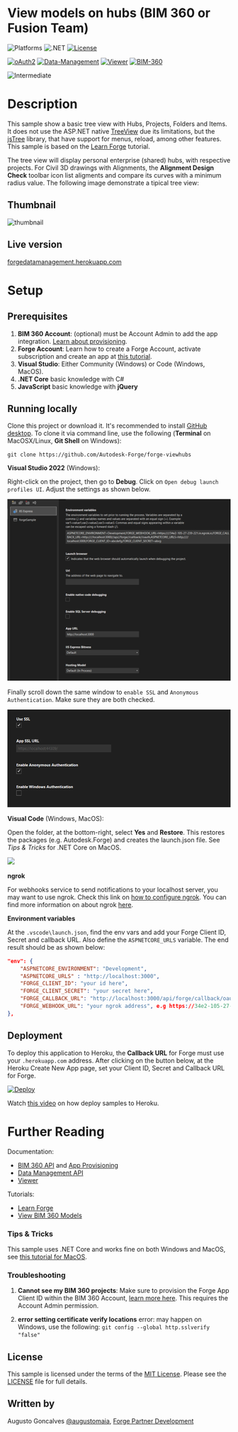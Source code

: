 # View models on hubs (BIM 360 or Fusion Team)

![Platforms](https://img.shields.io/badge/platform-Windows|MacOS-lightgray.svg)
![.NET](https://img.shields.io/badge/.NET%20Core-3.1-blue.svg)
[![License](http://img.shields.io/:license-MIT-blue.svg)](http://opensource.org/licenses/MIT)

[![oAuth2](https://img.shields.io/badge/oAuth2-v1-green.svg)](http://developer.autodesk.com/)
[![Data-Management](https://img.shields.io/badge/Data%20Management-v1-green.svg)](http://developer.autodesk.com/)
[![Viewer](https://img.shields.io/badge/Viewer-v6-green.svg)](http://developer.autodesk.com/)
[![BIM-360](https://img.shields.io/badge/BIM%20360-v1-green.svg)](http://developer.autodesk.com/)

![Intermediate](https://img.shields.io/badge/Level-Intermediate-blue.svg)

# Description

This sample show a basic tree view with Hubs, Projects, Folders and Items. It does not use the ASP.NET native [TreeView](https://msdn.microsoft.com/en-us/library/system.web.ui.webcontrols.treeview.aspx) due its limitations, but the [jsTree](https://www.jstree.com/) library, that have support for menus, reload, among other features. This sample is based on the [Learn Forge](http://learnforge.autodesk.io) tutorial.

The tree view will display personal enterprise (shared) hubs, with respective projects. For Civil 3D drawings with Alignments, the **Alignment Design Check** toolbar icon list aligments and compare its curves with a minimum radius value. The following image demonstrate a tipical tree view:

## Thumbnail

![thumbnail](/thumbnail.gif) 

## Live version

[forgedatamanagement.herokuapp.com](https://forgedatamanagement.herokuapp.com)

# Setup

## Prerequisites

1. **BIM 360 Account**: (optional) must be Account Admin to add the app integration. [Learn about provisioning](https://forge.autodesk.com/blog/bim-360-docs-provisioning-forge-apps).
2. **Forge Account**: Learn how to create a Forge Account, activate subscription and create an app at [this tutorial](http://learnforge.autodesk.io/#/account/). 
3. **Visual Studio**: Either Community (Windows) or Code (Windows, MacOS).
4. **.NET Core** basic knowledge with C#
5. **JavaScript** basic knowledge with **jQuery**

## Running locally

Clone this project or download it. It's recommended to install [GitHub desktop](https://desktop.github.com/). To clone it via command line, use the following (**Terminal** on MacOSX/Linux, **Git Shell** on Windows):

    git clone https://github.com/Autodesk-Forge/forge-viewhubs

**Visual Studio 2022** (Windows):

Right-click on the project, then go to **Debug**. Click on `Open debug launch profiles UI`. Adjust the settings as shown below. 

![](forgeSample/wwwroot/img/readme/debug_settings_1.png)

Finally scroll down the same window to `enable SSL` and `Anonymous Authentication`. Make sure they are both checked.

![](forgeSample/wwwroot/img/readme/debug_settings_2.png)

**Visual Code** (Windows, MacOS):

Open the folder, at the bottom-right, select **Yes** and **Restore**. This restores the packages (e.g. Autodesk.Forge) and creates the launch.json file. See *Tips & Tricks* for .NET Core on MacOS.

![](forgeSample/wwwroot/img/readme/visual_code_restore.png)

**ngrok**

For webhooks service to send notifications to your localhost server, you may want to use ngrok. Check this link on [how to configure ngrok](https://forge.autodesk.com/en/docs/webhooks/v1/tutorials/configuring-your-server/). You can find more information on about ngrok [here](https://ngrok.com).

**Environment variables**

At the `.vscode\launch.json`, find the env vars and add your Forge Client ID, Secret and callback URL. Also define the `ASPNETCORE_URLS` variable. The end result should be as shown below:

```json
"env": {
    "ASPNETCORE_ENVIRONMENT": "Development",
    "ASPNETCORE_URLS" : "http://localhost:3000",
    "FORGE_CLIENT_ID": "your id here",
    "FORGE_CLIENT_SECRET": "your secret here",
    "FORGE_CALLBACK_URL": "http://localhost:3000/api/forge/callback/oauth",
    "FORGE_WEBHOOK_URL": "your ngrok address", e.g https://34e2-105-27-239-221.in.ngrok.io 
},
```

## Deployment

To deploy this application to Heroku, the **Callback URL** for Forge must use your `.herokuapp.com` address. After clicking on the button below, at the Heroku Create New App page, set your Client ID, Secret and Callback URL for Forge.

[![Deploy](https://www.herokucdn.com/deploy/button.svg)](https://heroku.com/deploy)

Watch [this video](https://www.youtube.com/watch?v=Oqa9O20Gj0c) on how deploy samples to Heroku.

# Further Reading

Documentation:

- [BIM 360 API](https://developer.autodesk.com/en/docs/bim360/v1/overview/) and [App Provisioning](https://forge.autodesk.com/blog/bim-360-docs-provisioning-forge-apps)
- [Data Management API](https://developer.autodesk.com/en/docs/data/v2/overview/)
- [Viewer](https://developer.autodesk.com/en/docs/viewer/v6)

Tutorials:

- [Learn Forge](http://learnforge.autodesk.io)
- [View BIM 360 Models](http://learnforge.autodesk.io/#/tutorials/viewhubmodels)


### Tips & Tricks

This sample uses .NET Core and works fine on both Windows and MacOS, see [this tutorial for MacOS](https://github.com/augustogoncalves/dotnetcoreheroku).

### Troubleshooting

1. **Cannot see my BIM 360 projects**: Make sure to provision the Forge App Client ID within the BIM 360 Account, [learn more here](https://forge.autodesk.com/blog/bim-360-docs-provisioning-forge-apps). This requires the Account Admin permission.

2. **error setting certificate verify locations** error: may happen on Windows, use the following: `git config --global http.sslverify "false"`

## License

This sample is licensed under the terms of the [MIT License](http://opensource.org/licenses/MIT). Please see the [LICENSE](LICENSE) file for full details.

## Written by

Augusto Goncalves [@augustomaia](https://twitter.com/augustomaia), [Forge Partner Development](http://forge.autodesk.com)
